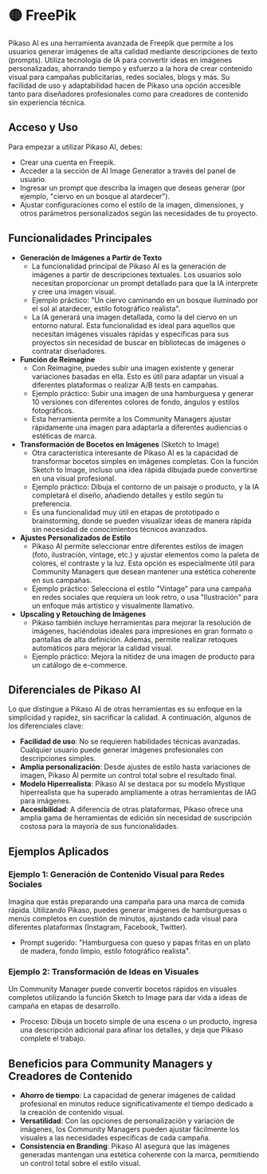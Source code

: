 # 🟡 FreePik
Pikaso AI es una herramienta avanzada de Freepik que permite a los usuarios generar imágenes de alta calidad mediante descripciones de texto (prompts). Utiliza tecnología de IA para convertir ideas en imágenes personalizadas, ahorrando tiempo y esfuerzo a la hora de crear contenido visual para campañas publicitarias, redes sociales, blogs y más. Su facilidad de uso y adaptabilidad hacen de Pikaso una opción accesible tanto para diseñadores profesionales como para creadores de contenido sin experiencia técnica.

## Acceso y Uso
Para empezar a utilizar Pikaso AI, debes:
- Crear una cuenta en Freepik.
- Acceder a la sección de AI Image Generator a través del panel de usuario.
- Ingresar un prompt que describa la imagen que deseas generar (por ejemplo, "ciervo en un bosque al atardecer").
- Ajustar configuraciones como el estilo de la imagen, dimensiones, y otros parámetros personalizados según las necesidades de tu proyecto.

## Funcionalidades Principales
- **Generación de Imágenes a Partir de Texto**
    - La funcionalidad principal de Pikaso AI es la generación de imágenes a partir de descripciones textuales. Los usuarios solo necesitan proporcionar un prompt detallado para que la IA interprete y cree una imagen visual.
    - Ejemplo práctico: "Un ciervo caminando en un bosque iluminado por el sol al atardecer, estilo fotográfico realista". 
    - La IA generará una imagen detallada, como la del ciervo en un entorno natural. Esta funcionalidad es ideal para aquellos que necesitan imágenes visuales rápidas y específicas para sus proyectos sin necesidad de buscar en bibliotecas de imágenes o contratar diseñadores.
- **Función de Reimagine**
    - Con Reimagine, puedes subir una imagen existente y generar variaciones basadas en ella. Esto es útil para adaptar un visual a diferentes plataformas o realizar A/B tests en campañas.
    - Ejemplo práctico: Subir una imagen de una hamburguesa y generar 10 versiones con diferentes colores de fondo, ángulos y estilos fotográficos.
    - Esta herramienta permite a los Community Managers ajustar rápidamente una imagen para adaptarla a diferentes audiencias o estéticas de marca.
- **Transformación de Bocetos en Imágenes** (Sketch to Image)
    - Otra característica interesante de Pikaso AI es la capacidad de transformar bocetos simples en imágenes completas. Con la función Sketch to Image, incluso una idea rápida dibujada puede convertirse en una visual profesional.
    - Ejemplo práctico: Dibuja el contorno de un paisaje o producto, y la IA completará el diseño, añadiendo detalles y estilo según tu preferencia.
    - Es una funcionalidad muy útil en etapas de prototipado o brainstorming, donde se pueden visualizar ideas de manera rápida sin necesidad de conocimientos técnicos avanzados.
- **Ajustes Personalizados de Estilo**
    - Pikaso AI permite seleccionar entre diferentes estilos de imagen (foto, ilustración, vintage, etc.) y ajustar elementos como la paleta de colores, el contraste y la luz. Esta opción es especialmente útil para Community Managers que desean mantener una estética coherente en sus campañas.
    - Ejemplo práctico: Selecciona el estilo "Vintage" para una campaña en redes sociales que requiera un look retro, o usa "Ilustración" para un enfoque más artístico y visualmente llamativo.
- **Upscaling y Retouching de Imágenes**
    - Pikaso también incluye herramientas para mejorar la resolución de imágenes, haciéndolas ideales para impresiones en gran formato o pantallas de alta definición. Además, permite realizar retoques automáticos para mejorar la calidad visual.
    - Ejemplo práctico: Mejora la nitidez de una imagen de producto para un catálogo de e-commerce.


## Diferenciales de Pikaso AI
Lo que distingue a Pikaso AI de otras herramientas es su enfoque en la simplicidad y rapidez, sin sacrificar la calidad. A continuación, algunos de los diferenciales clave:
- **Facilidad de uso**: No se requieren habilidades técnicas avanzadas. Cualquier usuario puede generar imágenes profesionales con descripciones simples.
- **Amplia personalización**: Desde ajustes de estilo hasta variaciones de imagen, Pikaso AI permite un control total sobre el resultado final.
- **Modelo Hiperrealista**: Pikaso AI se destaca por su modelo Mystique hiperrealista que ha superado ampliamente a otras herramientas de IAG para imágenes.
- **Accesibilidad**: A diferencia de otras plataformas, Pikaso ofrece una amplia gama de herramientas de edición sin necesidad de suscripción costosa para la mayoría de sus funcionalidades.

## Ejemplos Aplicados
### Ejemplo 1: Generación de Contenido Visual para Redes Sociales
Imagina que estás preparando una campaña para una marca de comida rápida. Utilizando Pikaso, puedes generar imágenes de hamburguesas o menús completos en cuestión de minutos, ajustando cada visual para diferentes plataformas (Instagram, Facebook, Twitter).
- Prompt sugerido: "Hamburguesa con queso y papas fritas en un plato de madera, fondo limpio, estilo fotográfico realista".

### Ejemplo 2: Transformación de Ideas en Visuales
Un Community Manager puede convertir bocetos rápidos en visuales completos utilizando la función Sketch to Image para dar vida a ideas de campaña en etapas de desarrollo.
- Proceso: Dibuja un boceto simple de una escena o un producto, ingresa una descripción adicional para afinar los detalles, y deja que Pikaso complete el trabajo.

## Beneficios para Community Managers y Creadores de Contenido
- **Ahorro de tiempo**: La capacidad de generar imágenes de calidad profesional en minutos reduce significativamente el tiempo dedicado a la creación de contenido visual.
- **Versatilidad**: Con las opciones de personalización y variación de imágenes, los Community Managers pueden ajustar fácilmente los visuales a las necesidades específicas de cada campaña.
- **Consistencia en Branding**: Pikaso AI asegura que las imágenes generadas mantengan una estética coherente con la marca, permitiendo un control total sobre el estilo visual.